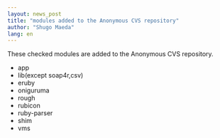 ```yaml
---
layout: news_post
title: "modules added to the Anonymous CVS repository"
author: "Shugo Maeda"
lang: en
---
```


These checked modules are added to the Anonymous CVS repository.

* app
* lib(except soap4r,csv)
* eruby
* oniguruma
* rough
* rubicon
* ruby-parser
* shim
* vms

